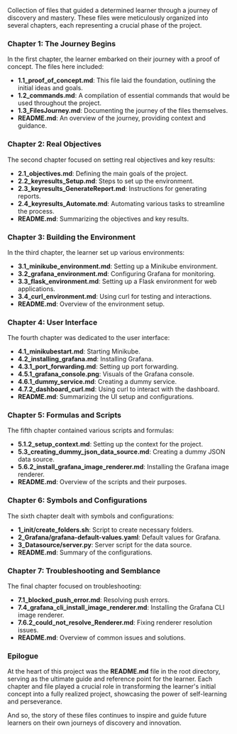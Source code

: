 Collection of files that guided a determined learner through a journey of discovery and mastery. These files were meticulously organized into several chapters, each representing a crucial phase of the project.

### Chapter 1: The Journey Begins
In the first chapter, the learner embarked on their journey with a proof of concept. The files here included:
- **1.1_proof_of_concept.md**: This file laid the foundation, outlining the initial ideas and goals.
- **1.2_commands.md**: A compilation of essential commands that would be used throughout the project.
- **1.3_FilesJourney.md**: Documenting the journey of the files themselves.
- **README.md**: An overview of the journey, providing context and guidance.

### Chapter 2: Real Objectives
The second chapter focused on setting real objectives and key results:
- **2.1_objectives.md**: Defining the main goals of the project.
- **2.2_keyresults_Setup.md**: Steps to set up the environment.
- **2.3_keyresults_GenerateReport.md**: Instructions for generating reports.
- **2.4_keyresults_Automate.md**: Automating various tasks to streamline the process.
- **README.md**: Summarizing the objectives and key results.

### Chapter 3: Building the Environment
In the third chapter, the learner set up various environments:
- **3.1_minikube_environment.md**: Setting up a Minikube environment.
- **3.2_grafana_environment.md**: Configuring Grafana for monitoring.
- **3.3_flask_environment.md**: Setting up a Flask environment for web applications.
- **3.4_curl_environment.md**: Using curl for testing and interactions.
- **README.md**: Overview of the environment setup.

### Chapter 4: User Interface
The fourth chapter was dedicated to the user interface:
- **4.1_minikubestart.md**: Starting Minikube.
- **4.2_installing_grafana.md**: Installing Grafana.
- **4.3.1_port_forwarding.md**: Setting up port forwarding.
- **4.5.1_grafana_console.png**: Visuals of the Grafana console.
- **4.6.1_dummy_service.md**: Creating a dummy service.
- **4.7.2_dashboard_curl.md**: Using curl to interact with the dashboard.
- **README.md**: Summarizing the UI setup and configurations.

### Chapter 5: Formulas and Scripts
The fifth chapter contained various scripts and formulas:
- **5.1.2_setup_context.md**: Setting up the context for the project.
- **5.3_creating_dummy_json_data_source.md**: Creating a dummy JSON data source.
- **5.6.2_install_grafana_image_renderer.md**: Installing the Grafana image renderer.
- **README.md**: Overview of the scripts and their purposes.

### Chapter 6: Symbols and Configurations
The sixth chapter dealt with symbols and configurations:
- **1_init/create_folders.sh**: Script to create necessary folders.
- **2_Grafana/grafana-default-values.yaml**: Default values for Grafana.
- **3_Datasource/server.py**: Server script for the data source.
- **README.md**: Summary of the configurations.

### Chapter 7: Troubleshooting and Semblance
The final chapter focused on troubleshooting:
- **7.1_blocked_push_error.md**: Resolving push errors.
- **7.4_grafana_cli_install_image_renderer.md**: Installing the Grafana CLI image renderer.
- **7.6.2_could_not_resolve_Renderer.md**: Fixing renderer resolution issues.
- **README.md**: Overview of common issues and solutions.

### Epilogue
At the heart of this project was the **README.md** file in the root directory, serving as the ultimate guide and reference point for the learner. Each chapter and file played a crucial role in transforming the learner's initial concept into a fully realized project, showcasing the power of self-learning and perseverance.

And so, the story of these files continues to inspire and guide future learners on their own journeys of discovery and innovation.